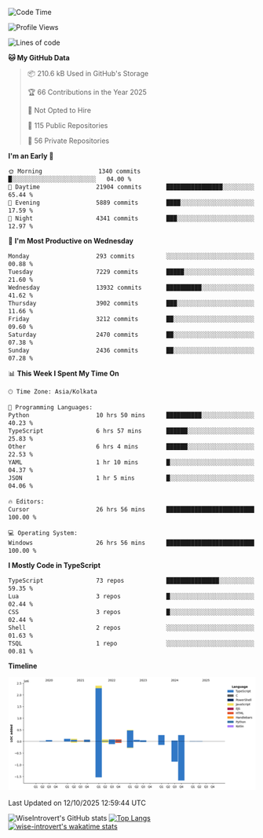<!--START_SECTION:waka-->
![Code Time](http://img.shields.io/badge/Code%20Time-4%2C379%20hrs%2028%20mins-blue)

![Profile Views](http://img.shields.io/badge/Profile%20Views-0-blue)

![Lines of code](https://img.shields.io/badge/From%20Hello%20World%20I%27ve%20Written-4.2%20million%20lines%20of%20code-blue)

**🐱 My GitHub Data** 

> 📦 210.6 kB Used in GitHub's Storage 
 > 
> 🏆 66 Contributions in the Year 2025
 > 
> 🚫 Not Opted to Hire
 > 
> 📜 115 Public Repositories 
 > 
> 🔑 56 Private Repositories 
 > 
**I'm an Early 🐤** 

```text
🌞 Morning                1340 commits        █░░░░░░░░░░░░░░░░░░░░░░░░   04.00 % 
🌆 Daytime                21904 commits       ████████████████░░░░░░░░░   65.44 % 
🌃 Evening                5889 commits        ████░░░░░░░░░░░░░░░░░░░░░   17.59 % 
🌙 Night                  4341 commits        ███░░░░░░░░░░░░░░░░░░░░░░   12.97 % 
```
📅 **I'm Most Productive on Wednesday** 

```text
Monday                   293 commits         ░░░░░░░░░░░░░░░░░░░░░░░░░   00.88 % 
Tuesday                  7229 commits        █████░░░░░░░░░░░░░░░░░░░░   21.60 % 
Wednesday                13932 commits       ██████████░░░░░░░░░░░░░░░   41.62 % 
Thursday                 3902 commits        ███░░░░░░░░░░░░░░░░░░░░░░   11.66 % 
Friday                   3212 commits        ██░░░░░░░░░░░░░░░░░░░░░░░   09.60 % 
Saturday                 2470 commits        ██░░░░░░░░░░░░░░░░░░░░░░░   07.38 % 
Sunday                   2436 commits        ██░░░░░░░░░░░░░░░░░░░░░░░   07.28 % 
```


📊 **This Week I Spent My Time On** 

```text
🕑︎ Time Zone: Asia/Kolkata

💬 Programming Languages: 
Python                   10 hrs 50 mins      ██████████░░░░░░░░░░░░░░░   40.23 % 
TypeScript               6 hrs 57 mins       ██████░░░░░░░░░░░░░░░░░░░   25.83 % 
Other                    6 hrs 4 mins        ██████░░░░░░░░░░░░░░░░░░░   22.53 % 
YAML                     1 hr 10 mins        █░░░░░░░░░░░░░░░░░░░░░░░░   04.37 % 
JSON                     1 hr 5 mins         █░░░░░░░░░░░░░░░░░░░░░░░░   04.06 % 

🔥 Editors: 
Cursor                   26 hrs 56 mins      █████████████████████████   100.00 % 

💻 Operating System: 
Windows                  26 hrs 56 mins      █████████████████████████   100.00 % 
```

**I Mostly Code in TypeScript** 

```text
TypeScript               73 repos            ███████████████░░░░░░░░░░   59.35 % 
Lua                      3 repos             █░░░░░░░░░░░░░░░░░░░░░░░░   02.44 % 
CSS                      3 repos             █░░░░░░░░░░░░░░░░░░░░░░░░   02.44 % 
Shell                    2 repos             ░░░░░░░░░░░░░░░░░░░░░░░░░   01.63 % 
TSQL                     1 repo              ░░░░░░░░░░░░░░░░░░░░░░░░░   00.81 % 
```



**Timeline**

![Lines of Code chart](https://raw.githubusercontent.com/wise-introvert/wise-introvert/master/assets/bar_graph.png)


 Last Updated on 12/10/2025 12:59:44 UTC
<!--END_SECTION:waka-->

![WiseIntrovert's GitHub stats](https://github-readme-stats.vercel.app/api?username=wise-introvert&count_private=true&show_icons=true)
[![Top Langs](https://github-readme-stats.vercel.app/api/top-langs/?username=wise-introvert&langs_count=10)](https://github.com/anuraghazra/github-readme-stats)
[![wise-introvert's wakatime stats](https://github-readme-stats.vercel.app/api/wakatime?username=wiseintrovert)](https://github.com/anuraghazra/github-readme-stats)
